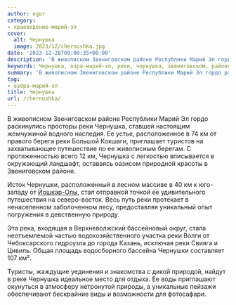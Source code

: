 ```yaml
---
author: egor
category:
- краеведение-марий-эл
cover:
  alt: Чернушка
  image: 2023/12/chernushka.jpg
date: '2023-12-28T09:00:35+00:00'
description: 'В живописном Звениговском районе Республики Марий Эл гордо раскинулись просторы реки Чернушка, ставшей настоящим жемчужиной водного наследия. Ее устье,...'
keywords: Чернушка, озра-марий-эл, реки, чернушка, звениговском, районе, чернушки, живописном, республики, марий, гордо, раскинулись, просторы, ставшей, настоящим, жемчужиной, водного
summary: 'В живописном Звениговском районе Республики Марий Эл гордо раскинулись просторы реки Чернушка, ставшей настоящим жемчужиной водного наследия. Ее устье,...'
tag:
- озёра-марий-эл
title: Чернушка
url: /chernushka/
---
```


В живописном Звениговском районе Республики Марий Эл гордо раскинулись просторы реки Чернушка, ставшей настоящим жемчужиной водного наследия. Ее устье, расположенное в 74 км от правого берега реки Большой Кокшаги, приглашает туристов на захватывающее путешествие по ее живописным берегам. С протяженностью всего 12 км, Чернушка с легкостью вписывается в окружающий ландшафт, оставаясь оазисом природной красоты в Звениговском районе.

Исток Чернушки, расположенный в лесном массиве в 40 км к юго-западу от [Йошкар-Олы](/yoshkar-ola/), стал отправной точкой ее удивительного путешествия на северо-восток. Весь путь реки протекает в ненаселенном заболоченном лесу, предоставляя уникальный опыт погружения в девственную природу.

Эта река, входящая в Верхневолжский бассейновый округ, стала неотъемлемой частью водохозяйственного участка реки Волги от Чебоксарского гидроузла до города Казань, исключая реки Свияга и Цивиль. Общая площадь водосборного бассейна Чернушки составляет 107 км².

Туристы, жаждущие уединения и знакомства с дикой природой, найдут в реке Чернушка идеальное место для отдыха. Ее воды приглашают окунуться в атмосферу нетронутой природы, а уникальные пейзажи обеспечивают бескрайние виды и возможности для фотосафари.